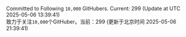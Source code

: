 Committed to Following `10,000` GitHubers. Current: <!-- FOLLOWING_COUNT -->299<!-- FOLLOWING_COUNT --> (Update at UTC <!-- LAST_UPDATED -->2025-05-06 13:39:41<!-- LAST_UPDATED -->)<br>
致力于关注`10,000`个GitHuber。当前：<!-- FOLLOWING_COUNT -->299<!-- FOLLOWING_COUNT --> (更新于北京时间 <!-- LAST_UPDATED_CST -->2025-05-06 21:39:41<!-- LAST_UPDATED_CST -->)
